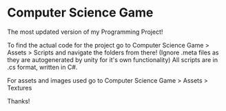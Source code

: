 # Computer Science Game
 The most updated version of my Programming Project!
 
 To find the actual code for the project go to Computer Science Game > Assets > Scripts and navigate the folders from there!
 (Ignore .meta files as they are autogenerated by unity for it's own functionality)
 All scripts are in .cs format, written in C#.
 
 For assets and images used go to Computer Science Game > Assets > Textures
 
 Thanks!
